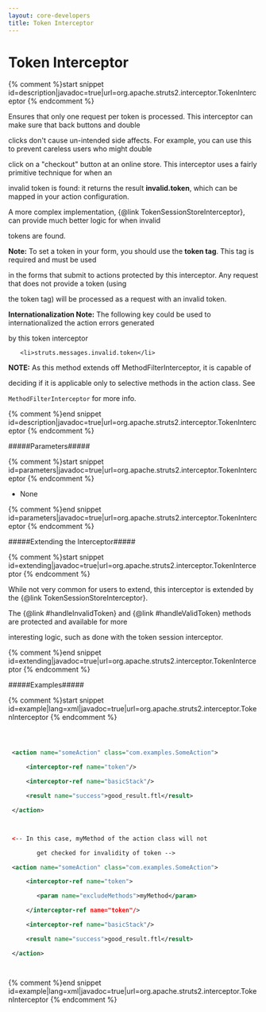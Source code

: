```yaml
---
layout: core-developers
title: Token Interceptor
---
```


# Token Interceptor



{% comment %}start snippet id=description|javadoc=true|url=org.apache.struts2.interceptor.TokenInterceptor {% endcomment %}
<p> <p>
 Ensures that only one request per token is processed. This interceptor can make sure that back buttons and double
 clicks don't cause un-intended side affects. For example, you can use this to prevent careless users who might double
 click on a "checkout" button at an online store. This interceptor uses a fairly primitive technique for when an
 invalid token is found: it returns the result <b>invalid.token</b>, which can be mapped in your action configuration.
 A more complex implementation, {@link TokenSessionStoreInterceptor}, can provide much better logic for when invalid
 tokens are found.
 </p>

 <p>
 <b>Note:</b> To set a token in your form, you should use the <b>token tag</b>. This tag is required and must be used
 in the forms that submit to actions protected by this interceptor. Any request that does not provide a token (using
 the token tag) will be processed as a request with an invalid token.
 </p>

 <p>
 <b>Internationalization Note:</b> The following key could be used to internationalized the action errors generated
 by this token interceptor
 </p>

 <ul>
    <li>struts.messages.invalid.token</li>
 </ul>

 <p>
 <b>NOTE:</b> As this method extends off MethodFilterInterceptor, it is capable of
 deciding if it is applicable only to selective methods in the action class. See
 <code>MethodFilterInterceptor</code> for more info.
 </p>
</p>
{% comment %}end snippet id=description|javadoc=true|url=org.apache.struts2.interceptor.TokenInterceptor {% endcomment %}

#####Parameters#####



{% comment %}start snippet id=parameters|javadoc=true|url=org.apache.struts2.interceptor.TokenInterceptor {% endcomment %}
<p>
 <ul>

 <li>None</li>

 </ul>
</p>
{% comment %}end snippet id=parameters|javadoc=true|url=org.apache.struts2.interceptor.TokenInterceptor {% endcomment %}

#####Extending the Interceptor#####



{% comment %}start snippet id=extending|javadoc=true|url=org.apache.struts2.interceptor.TokenInterceptor {% endcomment %}
<p> <p>
 While not very common for users to extend, this interceptor is extended by the {@link TokenSessionStoreInterceptor}.
 The {@link #handleInvalidToken}  and {@link #handleValidToken} methods are protected and available for more
 interesting logic, such as done with the token session interceptor.
 </p></p>
{% comment %}end snippet id=extending|javadoc=true|url=org.apache.struts2.interceptor.TokenInterceptor {% endcomment %}

#####Examples#####



{% comment %}start snippet id=example|lang=xml|javadoc=true|url=org.apache.struts2.interceptor.TokenInterceptor {% endcomment %}

```xml

 <action name="someAction" class="com.examples.SomeAction">
     <interceptor-ref name="token"/>
     <interceptor-ref name="basicStack"/>
     <result name="success">good_result.ftl</result>
 </action>

 <-- In this case, myMethod of the action class will not
        get checked for invalidity of token -->
 <action name="someAction" class="com.examples.SomeAction">
     <interceptor-ref name="token">
        <param name="excludeMethods">myMethod</param>
     </interceptor-ref name="token"/>
     <interceptor-ref name="basicStack"/>
     <result name="success">good_result.ftl</result>
 </action>

```

{% comment %}end snippet id=example|lang=xml|javadoc=true|url=org.apache.struts2.interceptor.TokenInterceptor {% endcomment %}

